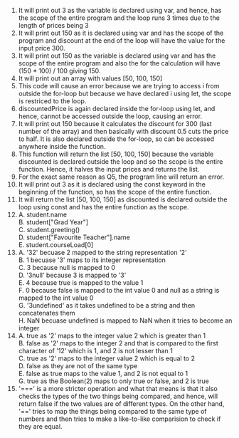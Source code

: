 1. It will print out 3 as the variable is declared using var, and hence, has the scope of the entire program and the loop runs 3 times due to the length of prices being 3
2. It will print out 150 as it is declared using var and has the scope of the program and discount at the end of the loop will have the value for the input price 300.
3. It will print out 150 as the variable is declared using var and has the scope of the entire program and also the for the calculation will have (150 * 100) / 100 giving 150.
4. It will print out an array with values [50, 100, 150]
5. This code will cause an error because we are trying to access i from outside the for-loop but because we have declared i using let, the scope is restriced to the loop.
6. discountedPrice is again declared inside the for-loop using let, and hence, cannot be accessed outside the loop, causing an error.
7. It will print out 150 because it calculates the discount for 300 (last number of the array) and then basically with discount 0.5 cuts the price to half. It is also declared outside the for-loop, so can be accessed anywhere inside the function.
8. This function will return the list [50, 100, 150] because the variable discounted is declared outside the loop and so the scope is the entire function. Hence, it halves the input prices and returns the list.
9. For the exact same reason as Q5, the program line will return an error.
10. It will print out 3 as it is declared using the const keyword in the beginning of the function, so has the scope of the entire function.
11. It will return the list [50, 100, 150] as discounted is declared outside the loop using const and has the entire function as the scope. 
12. A. student.name  
    B. student["Grad Year"]  
    C. student.greeting()  
    D. student["Favourite Teacher"].name  
    E. student.courseLoad[0]  
13. A. '32' becuase 2 mapped to the string representation '2'  
    B. 1 becuase '3' maps to its integer representation  
    C. 3 because null is mapped to 0  
    D. '3null' because 3 is mapped to '3'  
    E. 4 because true is mapped to the value 1  
    F. 0 because false is mapped to the int value 0 and null as a string is mapped to the int value 0  
    G. '3undefined' as it takes undefined to be a string and then concatenates them  
    H. NaN becuase undefined is mapped to NaN when it tries to become an integer  
14. A. true as '2' maps to the integer value 2 which is greater than 1  
    B. false as '2' maps to the integer 2 and that is compared to the first character of '12' which is 1, and 2 is not lesser than 1  
    C. true as '2' maps to the integer value 2 which is equal to 2  
    D. false as they are not of the same type  
    E. false as true maps to the value 1, and 2 is not equal to 1  
    G. true as the Boolean(2) maps to only true or false, and 2 is true  
15. '===' is a more stricter operation and what that means is that it also checks the types of the two things being compared, and hence, will return false if the two values are of different types. On the other hand, '==' tries to map the things being compared to the same type of numbers and then tries to make a like-to-like comparision to check if they are equal.
